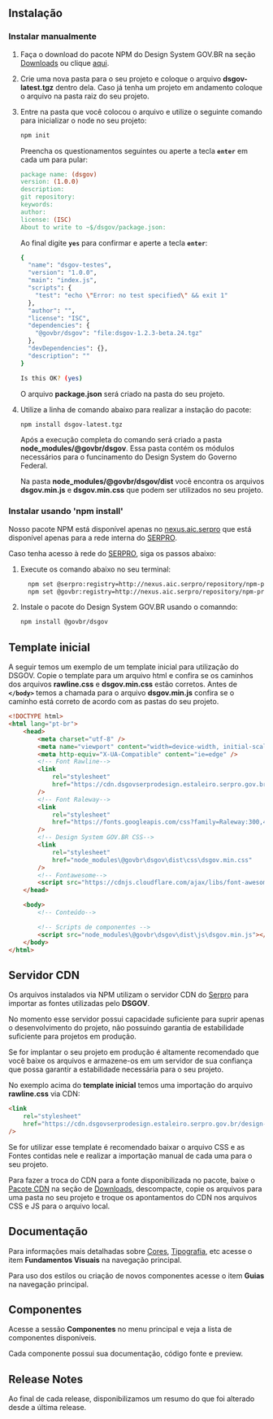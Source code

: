 ## Instalação

### Instalar manualmente

1. Faça o download do pacote NPM do Design System GOV.BR na seção [Downloads](/downloads) ou clique [aqui](/assets/design-system/assets/npm-package/dsgov-latest.tgz).
1. Crie uma nova pasta para o seu projeto e coloque o arquivo **dsgov-latest.tgz** dentro dela. Caso já tenha um projeto em andamento coloque o arquivo na pasta raiz do seu projeto.
1. Entre na pasta que você colocou o arquivo e utilize o seguinte comando para inicializar o node no seu projeto:

    ```bash
    npm init
    ```

    Preencha os questionamentos seguintes ou aperte a tecla **`enter`** em cada um para pular:

    ```makefile
    package name: (dsgov)
    version: (1.0.0)
    description:
    git repository:
    keywords:
    author:
    license: (ISC)
    About to write to ~$/dsgov/package.json:
    ```

    Ao final digite **`yes`** para confirmar e aperte a tecla **`enter`**:

    ```bash
    {
      "name": "dsgov-testes",
      "version": "1.0.0",
      "main": "index.js",
      "scripts": {
        "test": "echo \"Error: no test specified\" && exit 1"
      },
      "author": "",
      "license": "ISC",
      "dependencies": {
        "@govbr/dsgov": "file:dsgov-1.2.3-beta.24.tgz"
      },
      "devDependencies": {},
      "description": ""
    }

    Is this OK? (yes)
    ```

    O arquivo **package.json** será criado na pasta do seu projeto.

1. Utilize a linha de comando abaixo para realizar a instação do pacote:

    ```bash
    npm install dsgov-latest.tgz
    ```

    Após a execução completa do comando será criado a pasta **node_modules/@govbr/dsgov**. Essa pasta contém os módulos necessários para o funcinamento do Design System do Governo Federal.

    Na pasta **node_modules/@govbr/dsgov/dist** você encontra os arquivos **dsgov.min.js** e **dsgov.min.css** que podem ser utilizados no seu projeto.

### Instalar usando 'npm install'

Nosso pacote NPM está disponível apenas no [nexus.aic.serpro](http://nexus.aic.serpro/) que está disponível apenas para a rede interna do [SERPRO](https://www.serpro.gov.br/).

Caso tenha acesso à rede do [SERPRO](https://www.serpro.gov.br/), siga os passos abaixo:

1. Execute os comando abaixo no seu terminal:

    ```bash
      npm set @serpro:registry=http://nexus.aic.serpro/repository/npm-private/
      npm set @govbr:registry=http://nexus.aic.serpro/repository/npm-private/
    ```

1. Instale o pacote do Design System GOV.BR usando o comanndo:

    ```bash
    npm install @govbr/dsgov
    ```

## Template inicial

A seguir temos um exemplo de um template inicial para utilização do DSGOV. Copie o template para um arquivo html e confira se os caminhos dos arquivos **rawline.css** e **dsgov.min.css** estão corretos. Antes de **`</body>`** temos a chamada para o arquivo **dsgov.min.js** confira se o caminho está correto de acordo com as pastas do seu projeto.

```html
<!DOCTYPE html>
<html lang="pt-br">
    <head>
        <meta charset="utf-8" />
        <meta name="viewport" content="width=device-width, initial-scale=1" />
        <meta http-equiv="X-UA-Compatible" content="ie=edge" />
        <!-- Font Rawline-->
        <link
            rel="stylesheet"
            href="https://cdn.dsgovserprodesign.estaleiro.serpro.gov.br/design-system/fonts/rawline/css/rawline.css"
        />
        <!-- Font Raleway-->
        <link
            rel="stylesheet"
            href="https://fonts.googleapis.com/css?family=Raleway:300,400,500,600,700,800,900&amp;display=swap"
        />
        <!-- Design System GOV.BR CSS-->
        <link
            rel="stylesheet"
            href="node_modules\@govbr\dsgov\dist\css\dsgov.min.css"
        />
        <!-- Fontawesome-->
        <script src="https://cdnjs.cloudflare.com/ajax/libs/font-awesome/5.11.2/js/all.min.js"></script>
    </head>

    <body>
        <!-- Conteúdo-->

        <!-- Scripts de componentes -->
        <script src="node_modules\@govbr\dsgov\dist\js\dsgov.min.js"></script>
    </body>
</html>
```

## Servidor CDN

Os arquivos instalados via NPM utilizam o servidor CDN do [Serpro](https://www.serpro.gov.br) para importar as fontes utilizadas pelo **DSGOV**.

No momento esse servidor possui capacidade suficiente para suprir apenas o desenvolvimento do projeto, não possuindo garantia de estabilidade suficiente para projetos em produção.

Se for implantar o seu projeto em produção é altamente recomendado que você baixe os arquivos e armazene-os em um servidor de sua confiança que possa garantir a estabilidade necessária para o seu projeto.

No exemplo acima do **template inicial** temos uma importação do arquivo **rawline.css** via CDN:

```html
<link
    rel="stylesheet"
    href="https://cdn.dsgovserprodesign.estaleiro.serpro.gov.br/design-system/fonts/rawline/css/rawline.css"
/>
```

Se for utilizar esse template é recomendado baixar o arquivo CSS e as Fontes contidas nele e realizar a importação manual de cada uma para o seu projeto.

Para fazer a troca do CDN para a fonte disponibilizada no pacote, baixe o [Pacote CDN](https://serprodrive.serpro.gov.br/s/dLZJm9soLLiPzzg) na seção de [Downloads](/downloads), descompacte, copie os arquivos para uma pasta no seu projeto e troque os apontamentos do CDN nos arquivos CSS e JS para o arquivo local.

## Documentação

Para informações mais detalhadas sobre [Cores](/ds/fundamentos-visuais/cores), [Tipografia](/ds/fundamentos-visuais/tipografia), etc acesse o item **Fundamentos Visuais** na navegação principal.

Para uso dos estilos ou criação de novos componentes acesse o item **Guias** na navegação principal.

## Componentes

Acesse a sessão **Componentes** no menu principal e veja a lista de componentes disponíveis.

Cada componente possui sua documentação, código fonte e preview.

## Release Notes

Ao final de cada release, disponibilizamos um resumo do que foi alterado desde a última release.
